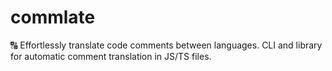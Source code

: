 # commlate
🔠 Effortlessly translate code comments between languages. CLI and library for automatic comment translation in JS/TS files.
